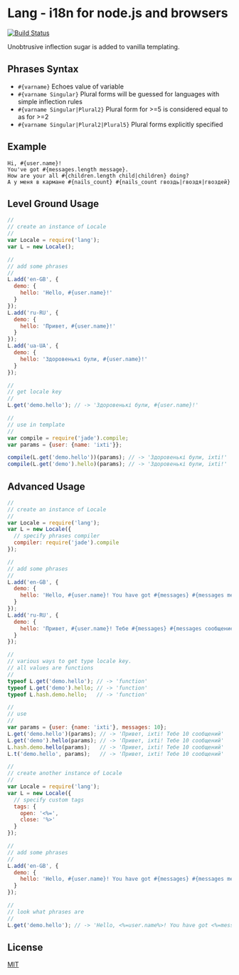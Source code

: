 Lang - i18n for node.js and browsers
====
[![Build Status](https://secure.travis-ci.org/dvv/lang.png)](http://travis-ci.org/dvv/lang)

Unobtrusive inflection sugar is added to vanilla templating.

## Phrases Syntax

-  `#{varname}` Echoes value of variable
-  `#{varname Singular}` Plural forms will be guessed for languages with simple inflection rules
-  `#{varname Singular|Plural2}` Plural form for >=5 is considered equal to as for >=2
-  `#{varname Singular|Plural2|Plural5}` Plural forms explicitly specified

Example
----

    Hi, #{user.name}!
    You've got #{messages.length message}.
    How are your all #{children.length child|children} doing?
    А у меня в кармане #{nails_count} #{nails_count гвоздь|гвоздя|гвоздей}

## Level Ground Usage

```js
//
// create an instance of Locale
//
var Locale = require('lang');
var L = new Locale();

//
// add some phrases
//
L.add('en-GB', {
  demo: {
    hello: 'Hello, #{user.name}!'
  }
});
L.add('ru-RU', {
  demo: {
    hello: 'Привет, #{user.name}!'
  }
});
L.add('ua-UA', {
  demo: {
    hello: 'Здоровенькі були, #{user.name}!'
  }
});

//
// get locale key
//
L.get('demo.hello'); // -> 'Здоровенькі були, #{user.name}!'

//
// use in template
//
var compile = require('jade').compile;
var params = {user: {name: 'ixti'}};

compile(L.get('demo.hello'))(params); // -> 'Здоровенькі були, ixti!'
compile(L.get('demo').hello)(params); // -> 'Здоровенькі були, ixti!'
```

## Advanced Usage

```js
//
// create an instance of Locale
//
var Locale = require('lang');
var L = new Locale({
  // specify phrases compiler
  compiler: require('jade').compile
});

//
// add some phrases
//
L.add('en-GB', {
  demo: {
    hello: 'Hello, #{user.name}! You have got #{messages} #{messages message}'
  }
});
L.add('ru-RU', {
  demo: {
    hello: 'Привет, #{user.name}! Тебе #{messages} #{messages сообщение|сообщения|сообщений}'
  }
});

//
// various ways to get type locale key.
// all values are functions
//
typeof L.get('demo.hello'); // -> 'function'
typeof L.get('demo').hello; // -> 'function'
typeof L.hash.demo.hello;   // -> 'function'

//
// use
//
var params = {user: {name: 'ixti'}, messages: 10};
L.get('demo.hello')(params); // -> 'Привет, ixti! Тебе 10 сообщений'
L.get('demo').hello(params); // -> 'Привет, ixti! Тебе 10 сообщений'
L.hash.demo.hello(params);   // -> 'Привет, ixti! Тебе 10 сообщений'
L.t('demo.hello', params);   // -> 'Привет, ixti! Тебе 10 сообщений'

//
// create another instance of Locale
//
var Locale = require('lang');
var L = new Locale({
  // specify custom tags
  tags: {
    open: '<%=',
    close: '%>'
  }
});

//
// add some phrases
//
L.add('en-GB', {
  demo: {
    hello: 'Hello, #{user.name}! You have got #{messages} #{messages message|messages}'
  }
});

//
// look what phrases are
//
L.get('demo.hello'); // -> 'Hello, <%=user.name%>! You have got <%=messages%> <%=["message","messages"][(messages===1?0:1)]%>'
```

## License

[MIT](lang/license.txt)
